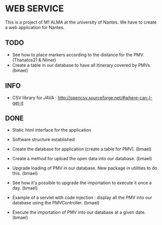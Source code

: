 WEB SERVICE
===========


This is a project of M1 ALMA at the university of Nantes.
We have to create a web application for Nantes.


TODO
----

* See how to place markers according to the distance for the PMV. (Thanatos21 & Niiner)
* Create a table in our database to have all itinerary covered by PMVs. (bmael)

INFO
----

* CSV library for JAVA : http://opencsv.sourceforge.net/#where-can-I-get-it


DONE
----

* Static html interface for the application
* Software structure established
* Create the database for application (create a table for PMV). (bmael)
* Create a method for upload the open data into our database. (bmael)
* Upgrade loading of PMV in our database. New package in utilities to do this. (bmael)
* See how it's possible to upgrade the importation to execute it once a day. (bmael)

* Example of a servlet with code injection : display all the PMV into our database using the PMVController. (bmael)
* Execute the importation of PMV into our database at a given date. (bmael)


